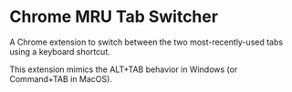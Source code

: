 Chrome MRU Tab Switcher
=======================

A Chrome extension to switch between the two most-recently-used tabs using a keyboard shortcut.

This extension mimics the ALT+TAB behavior in Windows (or Command+TAB in MacOS).
